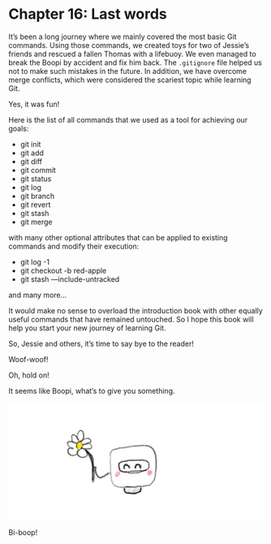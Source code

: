 # Chapter 16: Last words

It’s been a long journey where we mainly covered the most basic Git commands. Using those commands, we created toys for two of Jessie’s friends and rescued a fallen Thomas with a lifebuoy. We even managed to break the Boopi by accident and fix him back. The `.gitignore` file helped us not to make such mistakes in the future. In addition, we have overcome merge conflicts, which were considered the scariest topic while learning Git.

Yes, it was fun!

Here is the list of all commands that we used as a tool for achieving our goals:

- git init
- git add
- git diff
- git commit
- git status
- git log
- git branch
- git revert
- git stash
- git merge

with many other optional attributes that can be applied to existing commands and modify their execution:

- git log -1
- git checkout -b red-apple
- git stash —include-untracked

and many more…

It would make no sense to overload the introduction book with other equally useful commands that have remained untouched. So I hope this book will help you start your new journey of learning Git.

So, Jessie and others, it’s time to say bye to the reader!

Woof-woof!

Oh, hold on!

It seems like Boopi, what’s to give you something.

![The picutre where Boopi gifts a flower](./images/chapter-16-gift.jpeg)

Bi-boop!




